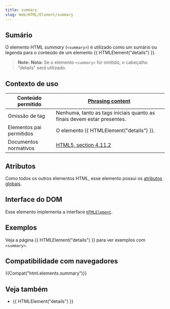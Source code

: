 ```yaml
---
title: summary
slug: Web/HTML/Element/summary
---
```

## Sumário

O elemento HTML _summary_ (`<summary>`) é utilizado como um sumário ou legenda para o conteúdo de um elemento {{ HTMLElement("details") }}.

> **Note:** **Nota:** Se o elemento `<summary>` for omitido, o cabeçalho "details" será utilizado.

## Contexto de uso

| Conteúdo permitido       | [Phrasing content](/en/HTML/Content_categories#Phrasing_content)                     |
| ------------------------ | ---------------------------------------------------------------------------------------------------------------------------------- |
| Omissão de tag           | Nenhuma, tanto as tags iniciais quanto as finais devem estar presentes.                                                            |
| Elementos pai permitidos | O elemento {{ HTMLElement("details") }}.                                                                                   |
| Documentos normativos    | [HTML5, section 4.11.2](http://www.whatwg.org/specs/web-apps/current-work/multipage/interactive-elements.html#the-summary-element) |

## Atributos

Como todos os outros elementos HTML, esse elemento possui os [atributos globais](/pt-BR/docs/Web/HTML/Global_attributes).

## Interface do DOM

Esse elemento implementa a interface [`HTMLElement`](/en/DOM/element).

## Exemplos

Veja a página {{ HTMLElement("details") }} para ver exemplos com `<summary>`.

## Compatibilidade com navegadores

{{Compat("html.elements.summary")}}

## Veja também

- {{ HTMLElement("details") }}
